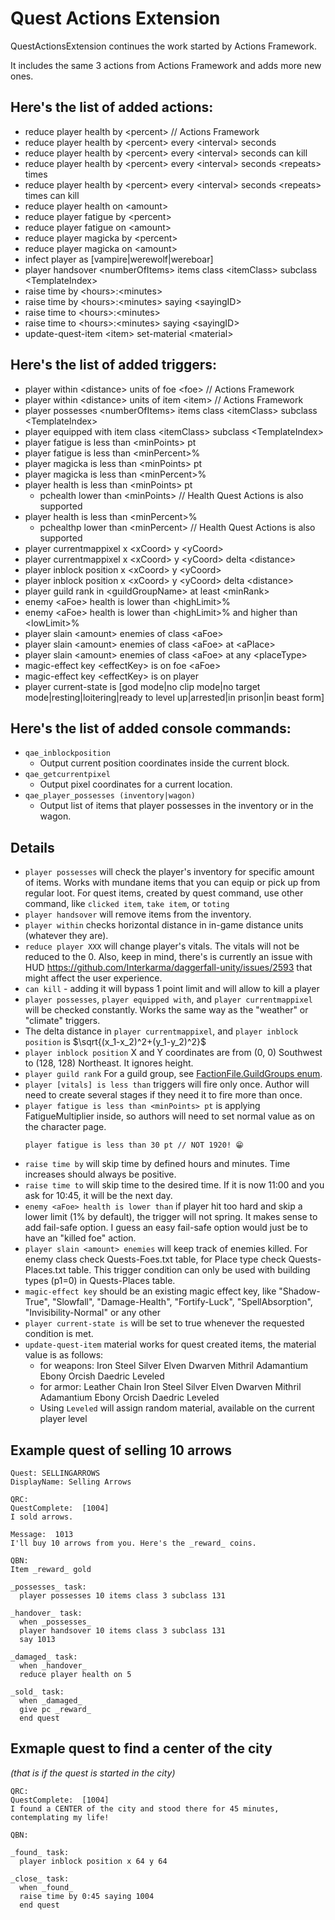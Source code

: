 # Quest Actions Extension

QuestActionsExtension continues the work started by Actions Framework.

It includes the same 3 actions from Actions Framework and adds more new ones.

## Here's the list of added actions:
* reduce player health by \<percent> // Actions Framework
* reduce player health by \<percent> every \<interval> seconds
* reduce player health by \<percent> every \<interval> seconds can kill
* reduce player health by \<percent> every \<interval> seconds \<repeats> times
* reduce player health by \<percent> every \<interval> seconds \<repeats> times can kill
* reduce player health on \<amount>
* reduce player fatigue by \<percent>
* reduce player fatigue on \<amount>
* reduce player magicka by \<percent>
* reduce player magicka on \<amount>
* infect player as [vampire|werewolf|wereboar]
* player handsover \<numberOfItems> items class \<itemClass> subclass \<TemplateIndex>
* raise time by \<hours>:\<minutes>
* raise time by \<hours>:\<minutes> saying \<sayingID>
* raise time to \<hours>:\<minutes>
* raise time to \<hours>:\<minutes> saying \<sayingID>
* update-quest-item \<item> set-material \<material>


## Here's the list of added triggers: 
* player within \<distance> units of foe \<foe> // Actions Framework
* player within \<distance> units of item \<item> // Actions Framework
* player possesses \<numberOfItems> items class \<itemClass> subclass \<TemplateIndex>
* player equipped with item class \<itemClass> subclass \<TemplateIndex>
* player fatigue is less than \<minPoints> pt
* player fatigue is less than \<minPercent>%
* player magicka is less than \<minPoints> pt
* player magicka is less than \<minPercent>%
* player health is less than \<minPoints> pt
  * pchealth lower than \<minPoints> // Health Quest Actions is also supported
* player health is less than \<minPercent>%
  * pchealthp lower than \<minPercent> // Health Quest Actions is also supported
* player currentmappixel x \<xCoord> y \<yCoord> 
* player currentmappixel x \<xCoord> y \<yCoord> delta \<distance>
* player inblock position x \<xCoord> y \<yCoord> 
* player inblock position x \<xCoord> y \<yCoord> delta \<distance>
* player guild rank in \<guildGroupName> at least \<minRank>
* enemy \<aFoe> health is lower than \<highLimit>%
* enemy \<aFoe> health is lower than \<highLimit>% and higher than \<lowLimit>% 
* player slain \<amount> enemies of class \<aFoe>
* player slain \<amount> enemies of class \<aFoe> at \<aPlace>
* player slain \<amount> enemies of class \<aFoe> at any \<placeType>
* magic-effect key \<effectKey> is on foe \<aFoe>
* magic-effect key \<effectKey> is on player
* player current-state is [god mode|no clip mode|no target mode|resting|loitering|ready to level up|arrested|in prison|in beast form]

## Here's the list of added console commands:
* `qae_inblockposition`
  * Output current position coordinates inside the current block.
* `qae_getcurrentpixel`
  * Output pixel coordinates for a current location.
* `qae_player_possesses (inventory|wagon)`
  * Output list of items that player possesses in the inventory or in the wagon.

## Details

* `player possesses` will check the player's inventory for specific amount of items.
  Works with mundane items that you can equip or pick up from regular loot.
  For quest items, created by quest command, use other command, like `clicked item`, `take item`, or `toting` 
* `player handsover` will remove items from the inventory.
* `player within` checks horizontal distance in in-game distance units (whatever they are).
* `reduce player XXX` will change player's vitals. The vitals will not be reduced to the 0.
Also, keep in mind, there's is currently an issue with HUD https://github.com/Interkarma/daggerfall-unity/issues/2593
that might affect the user experience. 
* `can kill` - adding it will bypass 1 point limit and will allow to kill a player 
* `player possesses`, `player equipped with`, and `player currentmappixel` will be checked constantly. Works the same way as the "weather" or "climate" triggers.
* The delta distance in `player currentmappixel`, and `player inblock position` is $`\sqrt{(x_1-x_2)^2+(y_1-y_2)^2}`$
* `player inblock position` X and Y coordinates are from (0, 0) Southwest to (128, 128) Northeast. It ignores height.
* `player guild rank` For a guild group, see [FactionFile.GuildGroups enum](https://github.com/Interkarma/daggerfall-unity/blob/master/Assets/Scripts/API/FactionFile.cs#L568).
* `player [vitals] is less than` triggers will fire only once. Author will need to create several stages if they need it to fire more than once.
* `player fatigue is less than <minPoints> pt` is applying FatigueMultiplier inside, so authors will need to set normal value as on the character page.
  ```
  player fatigue is less than 30 pt // NOT 1920! 😁
  ```
* `raise time by` will skip time by defined hours and minutes. Time increases should always be positive.
* `raise time to` will skip time to the desired time. If it is now 11:00 and you ask for 10:45, it will be the next day.
* `enemy <aFoe> health is lower than` if player hit too hard and skip a lower limit (1% by default), the trigger will not spring. It makes sense to add fail-safe option. I guess an easy fail-safe option would just be to have an "killed foe" action.
* `player slain <amount> enemies` will keep track of enemies killed. For enemy class check Quests-Foes.txt table, for Place type check Quests-Places.txt table. This trigger condition can only be used with building types (p1=0) in Quests-Places table.
* `magic-effect key` should be an existing magic effect key, like "Shadow-True", "Slowfall", "Damage-Health", "Fortify-Luck", "SpellAbsorption", "Invisibility-Normal" or any other
* `player current-state is` will be set to true whenever the requested condition is met.
* `update-quest-item` material works for quest created items, the material value is as follows:
  * for weapons: Iron Steel Silver Elven Dwarven Mithril Adamantium Ebony Orcish Daedric Leveled
  * for armor: Leather Chain Iron Steel Silver Elven Dwarven Mithril Adamantium Ebony Orcish Daedric Leveled
  * Using `Leveled` will assign random material, available on the current player level

## Example quest of selling 10 arrows

```
Quest: SELLINGARROWS
DisplayName: Selling Arrows

QRC:
QuestComplete:  [1004]
I sold arrows.

Message:  1013
I'll buy 10 arrows from you. Here's the _reward_ coins.

QBN:
Item _reward_ gold

_possesses_ task:
  player possesses 10 items class 3 subclass 131

_handover_ task: 
  when _possesses_
  player handsover 10 items class 3 subclass 131  
  say 1013
  
_damaged_ task:
  when _handover_
  reduce player health on 5

_sold_ task:
  when _damaged_
  give pc _reward_
  end quest
```

## Exmaple quest to find a center of the city
_(that is if the quest is started in the city)_

```
QRC:
QuestComplete:  [1004]
I found a CENTER of the city and stood there for 45 minutes, contemplating my life!

QBN:

_found_ task:
  player inblock position x 64 y 64
  
_close_ task:
  when _found_
  raise time by 0:45 saying 1004
  end quest
```
